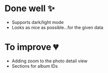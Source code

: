 # Done well ✨
- Supports dark/light mode
- Looks as nice as possible...for the given data

# To improve 💔
- Adding zoom to the photo detail view
- Sections for album IDs